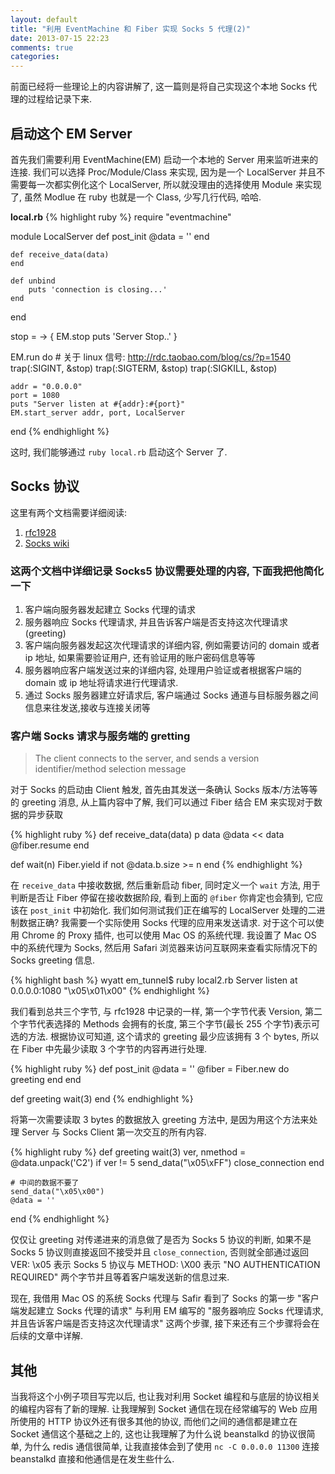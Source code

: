 ```yaml
---
layout: default
title: "利用 EventMachine 和 Fiber 实现 Socks 5 代理(2)"
date: 2013-07-15 22:23
comments: true
categories: 
---
```

前面已经将一些理论上的内容讲解了, 这一篇则是将自己实现这个本地 Socks 代理的过程给记录下来. 

## 启动这个 EM Server
首先我们需要利用 EventMachine(EM) 启动一个本地的 Server 用来监听进来的连接. 我们可以选择 Proc/Module/Class 来实现, 因为是一个 LocalServer 并且不需要每一次都实例化这个 LocalServer, 所以就没理由的选择使用 Module 来实现了, 虽然 Modlue 在 ruby 也就是一个 Class, 少写几行代码, 哈哈.

**local.rb**
{% highlight ruby %}
require "eventmachine"

module LocalServer
    def post_init
        @data = ''
    end

    def receive_data(data)
    end

    def unbind
        puts 'connection is closing...'
    end
end

stop = -> {
    EM.stop
    puts 'Server Stop..'
}

EM.run do
    # 关于 linux 信号: http://rdc.taobao.com/blog/cs/?p=1540
    trap(:SIGINT, &stop)
    trap(:SIGTERM, &stop)
    trap(:SIGKILL, &stop)

    addr = "0.0.0.0"
    port = 1080
    puts "Server listen at #{addr}:#{port}"
    EM.start_server addr, port, LocalServer
end
{% endhighlight %}

这时, 我们能够通过 `ruby local.rb` 启动这个 Server 了.

## Socks 协议
这里有两个文档需要详细阅读:

1. [rfc1928](http://tools.ietf.org/html/rfc1928)
2. [Socks wiki](http://en.wikipedia.org/wiki/SOCKS)

### 这两个文档中详细记录 Socks5 协议需要处理的内容, 下面我把他简化一下

1. 客户端向服务器发起建立 Socks 代理的请求
2. 服务器响应 Socks 代理请求, 并且告诉客户端是否支持这次代理请求 (greeting)
3. 客户端向服务器发起这次代理请求的详细内容, 例如需要访问的 domain 或者 ip 地址, 如果需要验证用户, 还有验证用的账户密码信息等等
4. 服务器响应客户端发送过来的详细内容, 处理用户验证或者根据客户端的 domain 或 ip 地址将请求进行代理请求.
5. 通过 Socks 服务器建立好请求后, 客户端通过 Socks 通道与目标服务器之间信息来往发送,接收与连接关闭等


### 客户端 Socks 请求与服务端的 gretting
> The client connects to the server, and sends a version identifier/method selection message

对于 Socks 的启动由 Client 触发, 首先由其发送一条确认 Socks 版本/方法等等的 greeting 消息, 从上篇内容中了解, 我们可以通过 Fiber 结合 EM 来实现对于数据的异步获取

{% highlight ruby %}
def receive_data(data)
    p data
    @data << data
    @fiber.resume
end

def wait(n)
    Fiber.yield if not @data.b.size >= n
end
{% endhighlight %}

在 `receive_data` 中接收数据, 然后重新启动 fiber, 同时定义一个 `wait` 方法, 用于判断是否让 Fiber 停留在接收数据阶段, 看到上面的 `@fiber` 你肯定也会猜到, 它应该在 `post_init` 中初始化. 我们如何测试我们正在编写的 LocalServer 处理的二进制数据正确? 我需要一个实际使用 Socks 代理的应用来发送请求. 对于这个可以使用 Chrome 的 Proxy 插件, 也可以使用 Mac OS 的系统代理. 我设置了 Mac OS 中的系统代理为 Socks, 然后用 Safari 浏览器来访问互联网来查看实际情况下的 Socks greeting 信息.

{% highlight bash %}
wyatt em_tunnel$ ruby local2.rb
Server listen at 0.0.0.0:1080
"\x05\x01\x00"
{% endhighlight %}

我们看到总共三个字节, 与 rfc1928 中记录的一样, 第一个字节代表 Version, 第二个字节代表选择的 Methods 会拥有的长度, 第三个字节(最长 255 个字节)表示可选的方法. 根据协议可知道, 这个请求的 greeting 最少应该拥有 3 个 bytes, 所以在 Fiber 中先最少读取 3 个字节的内容再进行处理.

{% highlight ruby %}
def post_init
    @data = ''
    @fiber = Fiber.new do
        greeting
    end
end

def greeting
    wait(3)
end
{% endhighlight %}

将第一次需要读取 3 bytes 的数据放入 greeting 方法中, 是因为用这个方法来处理 Server 与 Socks Client 第一次交互的所有内容.

{% highlight ruby %}
def greeting
    wait(3)
    ver, nmethod = @data.unpack('C2')
    if ver != 5
       send_data("\x05\xFF")
       close_connection
    end
    
    # 中间的数据不要了
    send_data("\x05\x00")
    @data = ''
end
{% endhighlight %}

仅仅让 greeting 对传递进来的消息做了是否为 Socks 5 协议的判断, 如果不是 Socks 5 协议则直接返回不接受并且 `close_connection`, 否则就全部通过返回 VER: \x05 表示 Socks 5 协议与 METHOD: \X00 表示 "NO AUTHENTICATION REQUIRED" 两个字节并且等着客户端发送新的信息过来.

现在, 我借用 Mac OS 的系统 Socks 代理与 Safir 看到了 Socks 的第一步 "客户端发起建立 Socks 代理的请求" 与利用 EM 编写的 "服务器响应 Socks 代理请求, 并且告诉客户端是否支持这次代理请求" 这两个步骤, 接下来还有三个步骤将会在后续的文章中详解.


## 其他
当我将这个小例子项目写完以后, 也让我对利用 Socket 编程和与底层的协议相关的编程内容有了新的理解. 让我理解到 Socket 通信在现在经常编写的 Web 应用所使用的 HTTP 协议外还有很多其他的协议, 而他们之间的通信都是建立在 Socket 通信这个基础之上的, 这也让我理解了为什么说 beanstalkd 的协议很简单, 为什么 redis 通信很简单, 让我直接体会到了使用 `nc -C 0.0.0.0 11300` 连接 beanstalkd 直接和他通信是在发生些什么. 